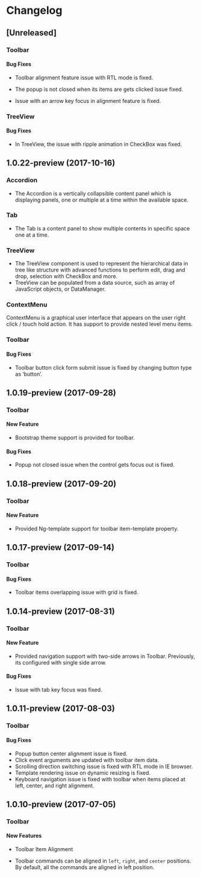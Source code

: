 # Changelog

## [Unreleased]

### Toolbar

#### Bug Fixes

- Toolbar alignment feature issue with RTL mode is fixed.

- The popup is not closed when its items are gets clicked issue fixed.

- Issue with an arrow key focus in alignment feature is fixed.

### TreeView

#### Bug Fixes

- In TreeView, the issue with ripple animation in CheckBox was fixed.

## 1.0.22-preview (2017-10-16)

### Accordion

- The Accordion is a vertically collapsible content panel which is displaying panels, one or multiple at a time within the available space.

### Tab

- The Tab is a content panel to show multiple contents in specific space one at a time.

### TreeView

- The TreeView component is used to represent the hierarchical data in tree like structure with advanced functions to perform edit, drag and drop, selection with CheckBox and more.
- TreeView can be populated from a data source, such as array of JavaScript objects, or DataManager.

### ContextMenu

ContextMenu is a graphical user interface that appears on the user right click / touch hold action. It has support to provide nested level menu items.

### Toolbar

#### Bug Fixes

- Toolbar button click form submit issue is fixed by changing button type as  ‘button’.

## 1.0.19-preview (2017-09-28)

### Toolbar

#### New Feature

- Bootstrap theme support is provided for toolbar.

#### Bug Fixes

- Popup not closed issue when the control gets focus out is fixed.

## 1.0.18-preview (2017-09-20)

### Toolbar

#### New Feature

- Provided Ng-template support for toolbar item-template property.

## 1.0.17-preview (2017-09-14)

### Toolbar

#### Bug Fixes

- Toolbar items overlapping issue with grid is fixed.

## 1.0.14-preview (2017-08-31)

### Toolbar

#### New Feature

- Provided navigation support with two-side arrows in Toolbar. Previously, its configured with single side arrow.

#### Bug Fixes

- Issue with tab key focus was fixed.

## 1.0.11-preview (2017-08-03)

### Toolbar

#### Bug Fixes

- Popup button center alignment issue is fixed.
- Click event arguments are updated with toolbar item data.
- Scrolling direction switching issue is fixed with RTL mode in IE browser.
- Template rendering issue on dynamic resizing is fixed.
- Keyboard navigation issue is fixed with toolbar when items placed at left, center, and right alignment.

## 1.0.10-preview (2017-07-05)

### Toolbar

#### New Features

- Toolbar Item Alignment

- Toolbar commands can be aligned in `left`, `right`, and `center` positions. By default, all the commands are aligned in left position.